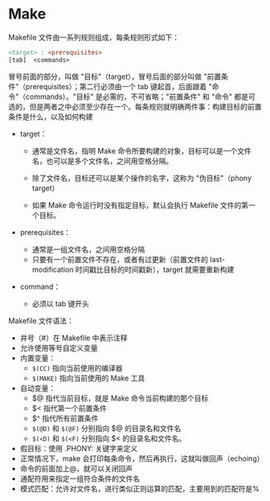 # Make

Makefile 文件由一系列规则组成，每条规则形式如下：

```makefile
<target> : <prerequisites> 
[tab]  <commands>
```

冒号前面的部分，叫做 "目标"（target），冒号后面的部分叫做 "前置条件"（prerequisites）；第二行必须由一个 tab 键起首，后面跟着 "命令"（commands）。"目标" 是必需的，不可省略；"前置条件" 和 "命令" 都是可选的，但是两者之中必须至少存在一个。每条规则就明确两件事：构建目标的前置条件是什么，以及如何构建

* target：

  * 通常是文件名，指明 Make 命令所要构建的对象，目标可以是一个文件名，也可以是多个文件名，之间用空格分隔。

  * 除了文件名，目标还可以是某个操作的名字，这称为 "伪目标"（phony target）

  * 如果 Make 命令运行时没有指定目标，默认会执行 Makefile 文件的第一个目标。
* prerequisites：
  * 通常是一组文件名，之间用空格分隔
  * 只要有一个前置文件不存在，或者有过更新（前置文件的 last-modification 时间戳比目标的时间戳新），target 就需要重新构建

* command：
  * 必须以 tab 键开头


Makefile 文件语法：

* 井号（#）在 Makefile 中表示注释
* 允许使用等号自定义变量
* 内置变量：
  * `$(CC)` 指向当前使用的编译器
  * `$(MAKE)` 指向当前使用的 Make 工具
* 自动变量：
  * $@ 指代当前目标，就是 Make 命令当前构建的那个目标
  * $< 指代第一个前置条件
  * $^ 指代所有前置条件
  * `$(@D)` 和 `$(@F)` 分别指向 $@ 的目录名和文件名
  * `$(<D)` 和 `$(<F)` 分别指向 $< 的目录名和文件名。
* 假目标：使用 .PHONY: 关键字来定义
* 正常情况下，make 会打印每条命令，然后再执行，这就叫做回声（echoing）
* 命令的前面加上@，就可以关闭回声
* 通配符用来指定一组符合条件的文件名
* 模式匹配：允许对文件名，进行类似正则运算的匹配，主要用到的匹配符是%